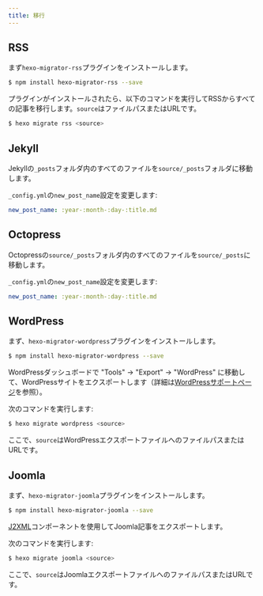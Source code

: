 ```yaml
---
title: 移行
---
```

## RSS

まず`hexo-migrator-rss`プラグインをインストールします。

``` bash
$ npm install hexo-migrator-rss --save
```

プラグインがインストールされたら、以下のコマンドを実行してRSSからすべての記事を移行します。`source`はファイルパスまたはURLです。

``` bash
$ hexo migrate rss <source>
```

## Jekyll

Jekyllの`_posts`フォルダ内のすべてのファイルを`source/_posts`フォルダに移動します。

`_config.yml`の`new_post_name`設定を変更します:

``` yaml
new_post_name: :year-:month-:day-:title.md
```

## Octopress

Octopressの`source/_posts`フォルダ内のすべてのファイルを`source/_posts`に移動します。

`_config.yml`の`new_post_name`設定を変更します:

``` yaml
new_post_name: :year-:month-:day-:title.md
```

## WordPress

まず、`hexo-migrator-wordpress`プラグインをインストールします。

``` bash
$ npm install hexo-migrator-wordpress --save
```

WordPressダッシュボードで "Tools" → "Export" → "WordPress" に移動して、WordPressサイトをエクスポートします（詳細は[WordPressサポートページ](http://en.support.wordpress.com/export/)を参照）。

次のコマンドを実行します:

``` bash
$ hexo migrate wordpress <source>
```

ここで、`source`はWordPressエクスポートファイルへのファイルパスまたはURLです。

## Joomla

まず、`hexo-migrator-joomla`プラグインをインストールします。

```bash
$ npm install hexo-migrator-joomla --save
```

[J2XML](http://extensions.joomla.org/extensions/migration-a-conversion/data-import-a-export/12816?qh=YToxOntpOjA7czo1OiJqMnhtbCI7fQ%3D%3D)コンポーネントを使用してJoomla記事をエクスポートします。

次のコマンドを実行します:

```bash
$ hexo migrate joomla <source>
```

ここで、`source`はJoomlaエクスポートファイルへのファイルパスまたはURLです。
